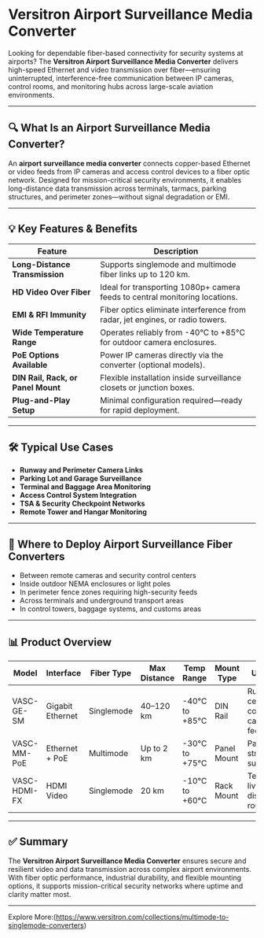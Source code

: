 # Versitron Airport Surveillance Media Converter

Looking for dependable fiber-based connectivity for security systems at airports? The **Versitron Airport Surveillance Media Converter** delivers high-speed Ethernet and video transmission over fiber—ensuring uninterrupted, interference-free communication between IP cameras, control rooms, and monitoring hubs across large-scale aviation environments.

---

## 🔍 What Is an Airport Surveillance Media Converter?

An **airport surveillance media converter** connects copper-based Ethernet or video feeds from IP cameras and access control devices to a fiber optic network. Designed for mission-critical security environments, it enables long-distance data transmission across terminals, tarmacs, parking structures, and perimeter zones—without signal degradation or EMI.

---

## 💡 Key Features & Benefits

| Feature                              | Description                                                                 |
|--------------------------------------|------------------------------------------------------------------------------|
| **Long-Distance Transmission**       | Supports singlemode and multimode fiber links up to 120 km.                 |
| **HD Video Over Fiber**              | Ideal for transporting 1080p+ camera feeds to central monitoring locations. |
| **EMI & RFI Immunity**               | Fiber optics eliminate interference from radar, jet engines, or radio towers. |
| **Wide Temperature Range**           | Operates reliably from -40°C to +85°C for outdoor camera enclosures.        |
| **PoE Options Available**            | Power IP cameras directly via the converter (optional models).              |
| **DIN Rail, Rack, or Panel Mount**   | Flexible installation inside surveillance closets or junction boxes.        |
| **Plug-and-Play Setup**              | Minimal configuration required—ready for rapid deployment.                  |

---

## 🛠️ Typical Use Cases

- **Runway and Perimeter Camera Links**  
- **Parking Lot and Garage Surveillance**  
- **Terminal and Baggage Area Monitoring**  
- **Access Control System Integration**  
- **TSA & Security Checkpoint Networks**  
- **Remote Tower and Hangar Monitoring**

---

## 🛒 Where to Deploy Airport Surveillance Fiber Converters

- Between remote cameras and security control centers  
- Inside outdoor NEMA enclosures or light poles  
- In perimeter fence zones requiring high-security feeds  
- Across terminals and underground transport areas  
- In control towers, baggage systems, and customs areas  

---

## 📊 Product Overview

| Model                    | Interface         | Fiber Type   | Max Distance | Temp Range       | Mount Type     | Use Case                              |
|--------------------------|--------------------|--------------|---------------|-------------------|----------------|----------------------------------------|
| VASC-GE-SM              | Gigabit Ethernet   | Singlemode   | 40–120 km     | -40°C to +85°C    | DIN Rail        | Runway to central command camera feed  |
| VASC-MM-PoE             | Ethernet + PoE     | Multimode    | Up to 2 km    | -30°C to +75°C    | Panel Mount     | Parking structure surveillance         |
| VASC-HDMI-FX            | HDMI Video         | Singlemode   | 20 km         | -10°C to +60°C    | Rack Mount      | Terminal live-feed display & routing   |

---

## ✅ Summary

The **Versitron Airport Surveillance Media Converter** ensures secure and resilient video and data transmission across complex airport environments. With fiber optic performance, industrial durability, and flexible mounting options, it supports mission-critical security networks where uptime and clarity matter most.

---

Explore More:(https://www.versitron.com/collections/multimode-to-singlemode-converters)
